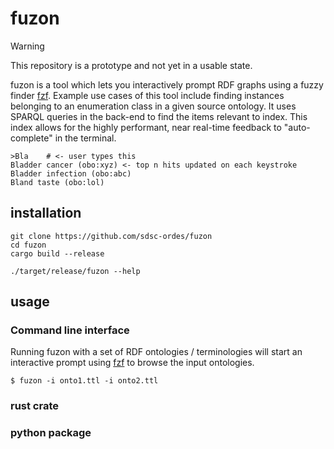 # fuzon

> [!WARNING]
> This repository is a prototype and not yet in a usable state.

fuzon is a tool which lets you interactively prompt RDF graphs using a fuzzy finder [fzf](https://github.com/junegunn/fzf). Example use cases of this tool include finding instances belonging to an enumeration class in a given source ontology. It uses SPARQL queries in the back-end to find the items relevant to index. This index allows for the highly performant, near real-time feedback to "auto-complete" in the terminal.

```shell
>Bla    # <- user types this
Bladder cancer (obo:xyz) <- top n hits updated on each keystroke
Bladder infection (obo:abc)
Bland taste (obo:lol)
```

## installation

```shell
git clone https://github.com/sdsc-ordes/fuzon
cd fuzon
cargo build --release

./target/release/fuzon --help
```

## usage

### Command line interface

Running fuzon with a set of RDF ontologies / terminologies will start an interactive prompt using [fzf](https://github.com/junegunn/fzf) to browse the input ontologies.

```shell
$ fuzon -i onto1.ttl -i onto2.ttl
```

### rust crate

### python package


